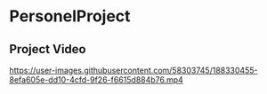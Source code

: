 # PersonelProject

## Project Video

https://user-images.githubusercontent.com/58303745/188330455-8efa605e-dd10-4cfd-9f26-f6615d884b76.mp4
